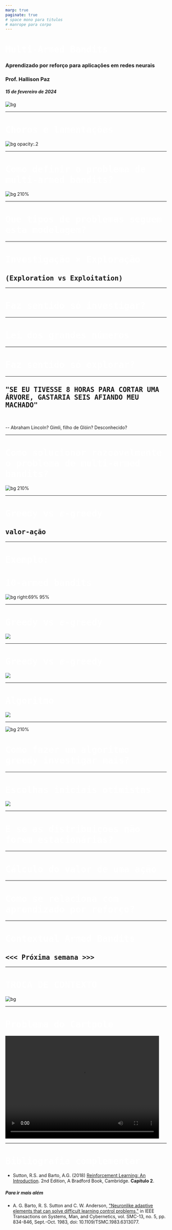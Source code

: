 ```yaml
---
marp: true
paginate: true
# space mono para titulos
# manrope para corpo 
---
```


<style>
    section {
        font-family: "Manrope", Arial;
    }
    h1, h2 {
        font-family: "Space Mono", monospace;
    }
</style>


<!-- _class: invert -->
<!-- _paginate: false -->

# Multi-Armed Bandits

### Aprendizado por reforço para aplicações em redes neurais

### Prof. Hallison Paz

##### 15 de fevereiro de 2024

![bg](styles/bg_inteli_04.jpeg)

---

<!-- _class: invert -->
<!-- _paginate: false -->
# Choros e lamentações

![bg opacity:.2](https://upload.wikimedia.org/wikipedia/commons/8/86/Edvard_Munch_-_The_Scream_-_Google_Art_Project.jpg)

---

<!-- _class: invert -->
<!-- _paginate: false -->

<style scoped>
h1 {
  /* text-align: center; */
  color: #1e1e1f
}
</style>

# Como definir o problema de multi-armed bandits?

![bg 210%](styles/bg_inteli_01.png)


---

# Que tipos de problemas seguem esta modelagem?


---

<!-- _class: invert -->
<!-- _backgroundColor: #2D253F -->

<!-- _paginate: false -->

# Investigação $\times$ Exploração

## (Exploration vs Exploitation)

---

# Faz sentido só investigar?

---

# Lei dos grandes números

---

# Faz sentido só explorar?

---

<!-- _class: invert -->

## "SE EU TIVESSE 8 HORAS PARA CORTAR UMA ÁRVORE, GASTARIA SEIS AFIANDO MEU MACHADO"

<br/>

-- Abraham Lincoln? Gimli, filho de Glóin? Desconhecido?

---

<style scoped>
h1 {
  /* text-align: center; */
  color: #1e1e1f
}
</style>


# Como solucionar razoavelmente o problema de multi-armed bandits?

![bg 210%](styles/bg_inteli_01.png)

---

# Greedy vs $\epsilon$-greedy

## valor-ação

---

# Exemplo: 
# 10-armed bandits

![bg right:69% 95%](img/s2_reward_distribution.png)

---

# Greedy vs $\epsilon$-greedy

![](img/s2_greedy_epsilon_comparison.png)

<!-- _footer: Sutton, R.S. and Barto, A.G. (2018) Reinforcement Learning: An Introduction. 2nd Edition, A Bradford Book, Cambridge. Capítulo 2  -->

----

# Greedy vs $\epsilon$-greedy

![](img/s2_actions_steps.png)

<!-- _footer: Sutton, R.S. and Barto, A.G. (2018) Reinforcement Learning: An Introduction. 2nd Edition, A Bradford Book, Cambridge. Capítulo 2  -->

---

# Algoritmo

![](img/s2_bandit_algorithm.png)

<!-- _footer: Sutton, R.S. and Barto, A.G. (2018) Reinforcement Learning: An Introduction. 2nd Edition, A Bradford Book, Cambridge. Capítulo 2  -->

---

<style scoped>
h1 {
  /* text-align: center; */
  color: #1e1e1f
}
</style>

![bg 210%](styles/bg_inteli_01.png)

# Como fazer um algoritmo greedy investigar mais?

---

# Escolhas iniciais otimistas


![](img/s2_optimistic_init.png)


---

# E se as distribuições não forem estacionárias?

---

# Cálculo do valor de uma ação

---

# Como se relaciona com aprendizado por reforço?

---

# Contextual Armed Bandits
## <<< Próxima semana >>>

---

<style scoped>
h1 {
  /* text-align: center; */
  color: #ffffff
}
</style>

# TROCA DE CONTEXTO

![bg ](styles/bg_inteli_01.png)


---

# Problema do Cartpole

<video width="480" height="320" controls>
  <source src="video/cartpole.mp4" type="video/mp4">
</video>

<!-- _footer: Cartpole no [OpenAI Gym](https://www.gymlibrary.dev/environments/classic_control/cart_pole/) -->


---

<!-- _class: invert -->
<!-- _backgroundColor: #2d253f-->
<!-- _paginate: false -->

# Bibliografia complementar

- Sutton, R.S. and Barto, A.G. (2018) [Reinforcement Learning: An Introduction](http://incompleteideas.net/book/the-book-2nd.html). 2nd Edition, A Bradford Book, Cambridge. **Capítulo 2**.

##### Para ir mais além

- A. G. Barto, R. S. Sutton and C. W. Anderson, ["Neuronlike adaptive elements that can solve difficult learning control problems,"](http://incompleteideas.net/papers/barto-sutton-anderson-83.pdf) in IEEE Transactions on Systems, Man, and Cybernetics, vol. SMC-13, no. 5, pp. 834-846, Sept.-Oct. 1983, doi: 10.1109/TSMC.1983.6313077.